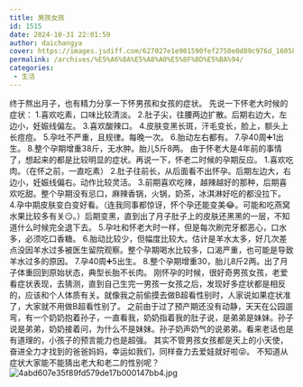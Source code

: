 ```yaml
---
title: 男孩女孩
id: 1515
date: 2024-10-31 22:01:59
author: daichangya
cover: https://images.jsdiff.com/627027e1e901590fef2750e0d89c976d_1605856374836.jpg
permalink: /archives/%E5%A6%8A%E5%A8%A0%E5%8F%8D%E5%BA%94/
categories:
 - 生活
---
```


终于熬出月子，也有精力分享一下怀男孩和女孩的症状。
先说一下怀老大时候的症状：
1.喜欢吃素，口味比较清淡。
2.肚子尖，往腰两边扩散。后期右边大，左边小，妊娠线偏左。
3.喜欢酸辣口。
4.皮肤变黑长斑，汗毛变长，脸上，额头上长痘痘。
5.孕吐不严重，且规律。每晚一次。
6.胎动左右都有。
7.孕40周➕1出生。
8.整个孕期增重38斤，无水肿。胎儿5斤8两。
由于怀老大是4年前的事情了，想起来的都是比较明显的症状。再说一下，怀老二时候的孕期反应。
1.喜欢吃肉。（在怀之前，一直吃素）
2.肚子往前长，从后面看不出怀孕。后期左边大，右边小，妊娠线偏右。动作比较灵活。
3.前期喜欢吃辣，越辣越好的那种，后期喜欢吃甜。整个孕期没有忌口，麻辣香锅，火锅，奶茶，冰淇淋好吃的都没拉下。
4.孕中期皮肤变白变好看。（连我同事都惊讶，怀个孕还能变美😂。可能和吃燕窝水果比较多有关😏。）后期变黑，直到出了月子肚子上的皮肤还黑黑的一层，不知道什么时候完全退下去。
5.孕吐和怀老大时一样，但是每次刷完牙都恶心，口水多，必须吃口香糖。
6.胎动比较少，但幅度比较大。估计是羊水太多，好几次差点没因羊水过多被医生留院观察。整个孕期喝水比较多，口渴严重，也可能是导致羊水过多的原因。
7.孕40周➕5出生。
8.整个孕期增重30，胎儿8斤2两。出了月子体重回到原始状态，典型长胎不长肉。
刚怀孕的时候，很好奇男孩女孩，老爱看症状表现，去猜测，直到自己生完一男孩一女孩之后，发现好多症状都是相反的，应该和个人体质有关。就像我之前偷摸去做B超看性别时，人家说如果症状准了，大家就不用做B超看性别了。
之前由于过了预产期还没有动静，天天在公园遛弯，有一个奶奶抱着孙子，一直看我，奶奶指着我的肚子说，是弟弟是妹妹。孙子说是弟弟，奶奶接着问，为什么不是妹妹。孙子奶声奶气的说弟弟。看来老话也是有道理的，小孩子的预言能力也是超强。
其实不管男孩女孩都是天上的小天使，奋进全力才找到的爸爸妈妈，幸运如我们，同样奋力去爱娃就好啦😝。
不知道从症状大家能不能猜出老大和老二的性别呢？
![4abd607e35f89fd579de17b000147bb4.jpg](https://images.jsdiff.com/4abd607e35f89fd579de17b000147bb4_1605855480960.jpg)